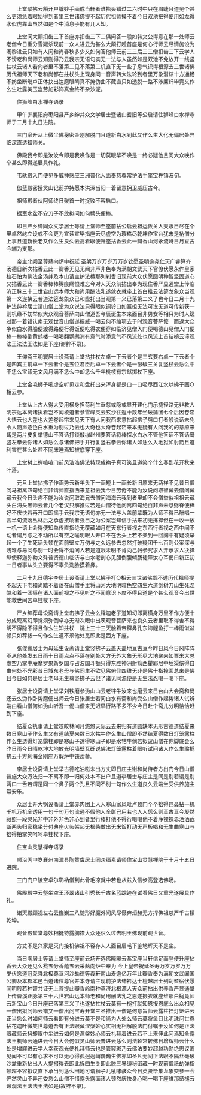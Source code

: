 <!-- { "loadSidebar": true } -->
　　上堂擘拂云豁开户牖妙手画成当轩者谁抬头错过二六时中只在眉睫且道见个甚么更须急着眼始得到者里三世诸佛提不起历代祖师摸不着今日双池把得便用如龙得水似虎靠山虽然如是个中消息子能有几人知。

　　上堂问大颠扣齿三下首座亦扣齿三下二俱问答一般如韩文公得意在那一处师云老僧今日重分雪疑杀现前一众人进云为甚么大颠打趁首座是何心行师云尽情施设为阇黎进云只如有人问和尚春秋多少又如何答他师云前三三后三三僧扣齿三下云学人不谤老和尚师云知则得乃云我宗无语句实无一法与人虽然如是双池不免放开一线竖拄杖云诸人若向者里不落第二见不落第二机直下无一些子息气识得根源去三世诸佛历代祖师天下老和尚都在拄杖头上现身同一音声转大法轮到者里万象潜踪十方通畅不妨坐断毗卢正体抉出达磨眼睛真不掩伪曲不藏直只如透脱一路不涉廉纤毕竟又作么生吐露美玉岂劳加彩饰真金终不杂沙泥。

　　住狮峰白水禅寺语录

　　甲午岁襄阳府枣阳县严乡绅并众文学居士暨诸山耆旧等公启请住狮峰白水禅寺师于二月十九日进院。

　　三门廓开从上微尘佛秘密金刚解脱门且道新白水到此又作么生大化无偏居处异临深直透祖师关。

　　佛殿我今即是汝汝今即是我唤作是一切莫眼华不唤是一终必疑他且问大众唤作个甚么即得遂展具作礼。

　　韦驮殿入门便见多威神感应三洲普化人面奉慈尊常护法手擎宝杵镇波旬。

　　伽蓝殿密授灵山记莂护持愿本洪深当阳一着留意拥卫威压古今。

　　祖师殿者伙阿师终日聚首一时捉败不容启口。

　　据室水盆不安刀子不放拟问如何劈头便棒。

　　即日严乡绅同众文学居士等请上堂师至座前拈公启云祖运攸关人天眼目尽在个里卓然屹立设或不会更为宣读宣毕指座云尽虚空为璎珞尽乾坤作宝台犹未是衲僧分上事且道新长老又作么生良久云高着眼便升座拈香云此一瓣香山河永流峙日月亘古今端为支那。

　　帝主北阙至尊爇向炉中祝延
圣躬万岁万岁万万岁钦愿圣明逾尧仁天广睿算齐汤德日新次拈香云此一瓣香无见无闻非声非色奉为满朝文武天下官僚伏愿永作皇家柱石怕为佛法金汤并及本山请主护法檀那列刹耆旧现前大众伏愿圆明种智坚固道心又拈香云此一瓣香棒棒腾痕痛恨难忘今对人天众前拈出奉为现住香严显通堂上传临济正脉三十二世宕山远本师大和尚用酬法乳遂敛衣就座上首白椎云法筵龙象众当观第一义遂拂云若道法筵龙象众已和盘托出当观第一义已落第二义了也今日二月十九护法绅衿居士请山僧上堂为众说法只得眼似铜铃口如匾担无法可说无道可传新获一则机缘不妨举似大众观音菩萨向山僧道吾今辰诞生本来面目非男女等相只为时人蹉过那一着错认南无观世音山僧遂振威一喝云何不缩项去于时观音菩萨懡　而退大众争似白水得船便渡得路便行得饭便吃得衣便穿如临济见僧入门便喝德山见僧入门便棒一棒棒倒黄鹤楼一喝喝翻鹦鹉洲有意气时添意气不风流处也风流上首结槌云谛观法王法法王法如是下座(谢辞不录)。

　　王仰斋王明寰居士设斋请上堂拈拄杖左卓一下云者个是三玄要右卓一下云者个是四宾主前卓一下云者个是五位君臣后卓一下云者个是一镞破三关复竖杖云恁么中不恁么宝印无文风月满不恁么中却恁么千年桃核有宗猷掷杖下座。

　　上堂金毛狮子吼虚空听见走和盘托出来浑身都是口一口吸尽西江水以拂子画○相云参。

　　上堂从上古人得大受用横身担荷利生垂慈或隐或显开建化门示捷径路无非教人明宗达本离诸执着岂不闻棱道者参雪峰灵云玄沙往返十数年坐破蒲团七个后因卷帘大悟云也大差也大差卷起帘来见天下有人问我西来意拈起拂子劈口打者般说话未免令人随声逐色白水重为别过乃云也大奇也大奇卷起帘来本无疑有人问我的的意原来觜是两片皮复举德山不答话打锁敲枷赵州要答话将棒探水白水不管他答话不答话蓦竖左拳云你诸人如恁么与诸佛把手并行复竖右拳云你诸人如恁么入地狱如射箭且道利害在甚么处若不同床睡焉知被底穿下座。

　　上堂树上蝉喧喧门前风浩浩佛法特现成衲子真可笑且道笑个什么春到花开秋来叶落。

　　元旦上堂拈拂子作画势云新年头下一画短上一画长新旧原来无两样不见昔日僧问马祖离四句绝百非请师直指西来意祖云我今日劳倦不能为汝说问取智藏去僧问藏藏云我今日头疼不能为汝说问取海兄去僧问海海云我到者里却不会僧举似祖祖云藏头白海头黑师云者几个老汉只解推过若是山僧待他问离四句绝百非声未息劈脊便棒好不庆快若再开口即摇手云我宗无语句亦无一法与人盖前辈既为人师不得已酬唱一言半句流落丛林后之承虚接响者强目之为公案岂知信手拈来初无拣择但在一收一放一机一语上会得便知单传直指绝无覆藏如月在天东行者视之东西行者视之西中间不动者谓月与之不动所以有空之喻明眼人开口不在舌头上若不亲到一回胸中有疑须举起一个了生死话头顿在面前壁立万仞与之久远参去忽然打破疑团千七百则公案深与浅难与易同与别一时会得不消问人若是道眼未明不肯向己躬参究求人开示求人决择纵使释迦弥勒文殊普贤德山临济与白水老剖心见胆倒腹倾肠徒障汝心耳偈曰新正初一日者事从头立要得不辜负洗脸摸着鼻。

　　二月十九日德宇李居士设斋请上堂以拂子打○相云三世诸佛觑不透历代祖师提不起天下老和尚踏不着落在山僧手里将山河大地明暗色空四生六道剑树刀山生死涅槃和着一团攃在诸人面前视之不见听之不闻意识卜度不得且道是个甚么观音今出世能救世间苦卓拄杖下座。

　　严乡绅荐母设斋请上堂击拂子云会么释迦老子道知幻即离横身万里不作方便十分成现离幻即觉须弥倒卓亦无渐次眼中出茨观音菩萨来也良久云者里取不得舍不得明不得隐不得且作么生知拄杖　跳上三十三天触着帝释鼻孔东海鲤鱼打一棒雨似盆倾只如荐拔一句作么生道不须他处觅即此是西方下座。

　　张俊寰居士为母延生设斋请上堂竖拂子云盖天盖地亘古亘今昨日风今日风阵阵不从他处发五日雨十日雨点点不落在别处大方无外大象无形尽大地聚来如粟米大总虚空乃掌中庵摩罗果新罗国与占波国斗额只得东胜神洲射箭西瞿耶尼中埵渠侬得自由何处不光彩昔日城东老母与佛同生不欲见佛俯仰四维无非是佛十指掩面总来是佛且今日如何是居士老母无生蓦竖拂子云但了诸见同源便是无生法忍喝一喝下座。

　　张居士设斋请上堂举刘铁磨参沩山山云老牸牛汝来也磨云来日台山大会斋和尚还去么沩作卧势磨便出师云今日张居士若问白水有斋和尚受么山僧作起势诸人试辨端由看山僧何如沩山听吾一偈山僧来无迟早行路不多不少今日赴个斋儿分明恰恰赶到下座。

　　结夏众执事请上堂皎皎林间月悠悠天际云去来归有道圆缺本无形古德道结夏来数日寒山子作么生又有道结夏来数日水牯牛作么生山僧即不然结夏得数日灯笼露柱作么生透得灯笼露柱即是寒山子透得寒山子即是水牯牛倘若拟议山僧在你脚底会么昨日雨今日晴乾坤大地放光明墙壁瓦砾说佛法灯笼露柱着眼听试问诸人作么生聆撝拂云十方刹海金刚座万煆炉中铁蒺藜。

　　李居士设斋请上堂举古德吃油糍未出方丈即日庄主谢和尚侍者方出门今日山僧普施大众万法归一不离不即一归何处本不出户且道李居士与庄主是同是别若谓是别两口一舌若谓是同一个鼻子两个孔且不同不别一句作么生道良久云端坐受供养施主常安乐。

　　众居士开大锅设斋请上堂赤肉团上人人寒山家风毗卢顶门个个拾得巴鼻拈一机千机万机全透用一句千句万句流通不假他人全彰己用若也人人恁么则亘古亘今凝然寂照一段灵光非中非外非色非心到者里行棒打他不得行喝喝他不着净裸裸赤洒洒截断两头归家稳坐分付典座火头架起无根柴做出无米饭打动无声板唱和无生曲寒山与拾得拍掌笑呵呵卓拄杖下座。

　　住宝山灵慧禅寺语录

　　顺治丙申岁襄州南漳县陶赞虞居士同众缁素请师住宝山灵慧禅院于十月十五日进院。

　　三门门户陵空卓尔彰衲僧到此骨毛凉就中若也从兹入信步高登选佛场。

　　佛殿殿中云壑坐空王环翠诸山引秀长千古名蓝踪迹在试看佛日又重光遂展具作礼。

　　诸天殿顾视左右云巍巍三八随形好魔外闻风尽慑奔烜赫无方捍佛祖慈严千古镇乾坤。

　　观音殿堂堂尊妙相挺特露胸襟大众还识么过去明王佛现前观世音。

　　方丈不是兴家是灭门接机佛祖不容存人人面目眉毛下鉴地辉天不是尘。

　　当日陶居士等请上堂师至座前云场开选佛晻暧云蒸宝座当轩信足而登便升座拈香云大众还见么焄五分香蕴五云采爇向炉中奉为
今上皇帝祝延圣寿万岁万岁万万岁伏愿道冠尧舜北极尊亘河沙劫德等羲轩南山寿逾亿万年此瓣香奉为满朝文武阖国公卿及本郡本邑当道诸位尊官并本寺请主现前护法绅衿达士檀越居士列刹耆宿伏愿同明般若种智共证无上菩提此瓣香岭南种草济北根源人天众前拈出供养香严显通堂上传曹溪正脉第三十六世宕山远本师老和尚用酬法乳之恩遂摄衣就座维那白槌竟师云新宝山今日升座已落第三义了也遂拈拄杖云莫有一槌打就知恩报恩底么出众相见一僧出拟问师云错又一僧出问宝寿开堂三圣推出一僧是何意旨师云露柱挂灯笼进云正当恁么时如何师云看即有分进云莫不是和尚为人处么师云莫将鱼目比明珠问世尊拈花迦叶微笑世尊道吾有正法眼藏涅槃妙心实相无相解脱法门付嘱于汝如何是正法眼藏师云抖却眼中尘进云如何是涅槃妙心师云礼拜着进云若不上来伸此问焉知全露法王机师云通进云今日大会何似灵山师云普进云恁么则法轮常转佛日增辉师云什么处是增辉进云学人幸获观光便礼拜师云也是管窥斑乃云佛法要妙超越功勋绝思议离见闻不可以有心求不可以无心得孤迥迥峭巍巍生佛亦如圣凡无间正法眼不隔丝毫破沙盆重新拈出人人提掇得去即此拆四生关即此脱三界缚秘密藏一时现前僧祇劫弹指顿超不容拟议直下承当到恁么田地可谓狮子儿吼哮骇众今日英贤毕集龙象交参一会俨然灵山不异还委悉么山僧不惜露头露面诸人顿然庆快身心喝一喝下座维那结槌云谛观法王法法王法如是(叙辞不录)。

